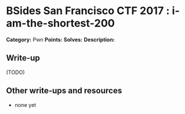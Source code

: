 # BSides San Francisco CTF 2017 : i-am-the-shortest-200

**Category:** Pwn
**Points:** 
**Solves:** 
**Description:**



## Write-up

(TODO)

## Other write-ups and resources

* none yet
